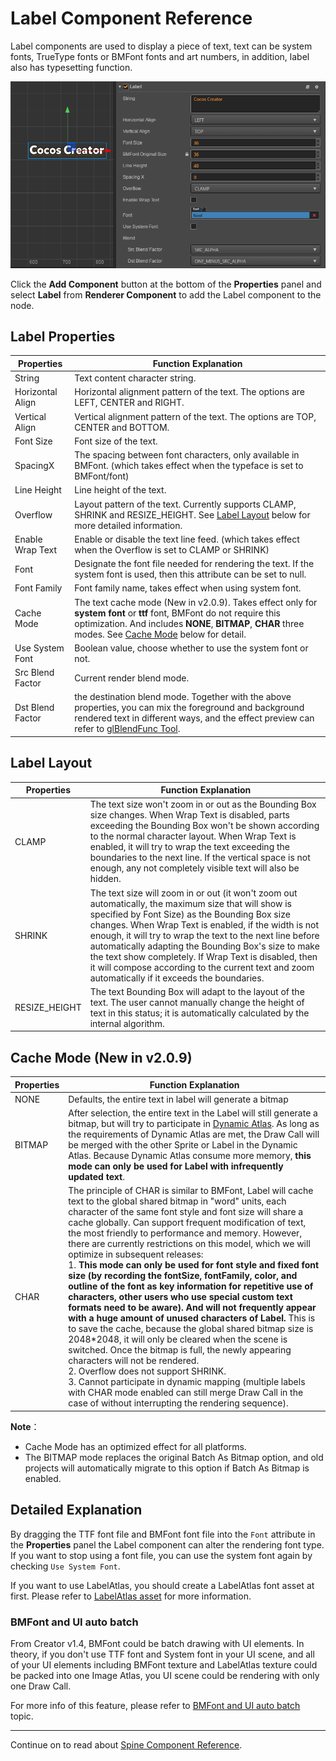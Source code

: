 # Label Component Reference

Label components are used to display a piece of text, text can be system fonts, TrueType fonts or BMFont fonts and art numbers, in addition, label also has typesetting function.

![label-property](./label/label-property.png)

Click the **Add Component** button at the bottom of the **Properties** panel and select **Label** from **Renderer Component** to add the Label component to the node.

## Label Properties

| Properties |   Function Explanation
| -------------- | ----------- |
|String| Text content character string.
|Horizontal Align| Horizontal alignment pattern of the text. The options are LEFT, CENTER and RIGHT.
|Vertical Align| Vertical alignment pattern of the text. The options are TOP, CENTER and BOTTOM.
|Font Size| Font size of the text.
|SpacingX | The spacing between font characters, only available in BMFont. (which takes effect when the typeface is set to BMFont/font)
|Line Height| Line height of the text.
|Overflow| Layout pattern of the text. Currently supports CLAMP, SHRINK and RESIZE_HEIGHT. See [Label Layout](#label-layout) below for more detailed information.
|Enable Wrap Text| Enable or disable the text line feed. (which takes effect when the Overflow is set to CLAMP or SHRINK)
|Font | Designate the font file needed for rendering the text. If the system font is used, then this attribute can be set to null.
|Font Family| Font family name, takes effect when using system font.
|Cache Mode| The text cache mode (New in v2.0.9). Takes effect only for **system font** or **ttf** font, BMFont do not require this optimization. And includes **NONE**, **BITMAP**, **CHAR** three modes. See [Cache Mode](#cache-mode) below for detail.
|  Use System Font | Boolean value, choose whether to use the system font or not.
| Src Blend Factor | Current render blend mode.
| Dst Blend Factor | the destination blend mode. Together with the above properties, you can mix the foreground and background rendered text in different ways, and the effect preview can refer to [glBlendFunc Tool](http://www.andersriggelsen.dk/glblendfunc.php).

## Label Layout

| Properties |   Function Explanation
| -------------- | ----------- |
|CLAMP| The text size won't zoom in or out as the Bounding Box size changes. When Wrap Text is disabled, parts exceeding the Bounding Box won't be shown according to the normal character layout. When Wrap Text is enabled, it will try to wrap the text exceeding the boundaries to the next line. If the vertical space is not enough, any not completely visible text will also be hidden.
|SHRINK| The text size will zoom in or out (it won't zoom out automatically, the maximum size that will show is specified by Font Size) as the Bounding Box size changes. When Wrap Text is enabled, if the width is not enough, it will try to wrap the text to the next line before automatically adapting the Bounding Box's size to make the text show completely. If Wrap Text is disabled, then it will compose according to the current text and zoom automatically if it exceeds the boundaries.
|RESIZE_HEIGHT| The text Bounding Box will adapt to the layout of the text. The user cannot manually change the height of text in this status; it is automatically calculated by the internal algorithm.

## Cache Mode (New in v2.0.9)

| Properties |   Function Explanation
| -------------- | ----------- |
|  NONE  | Defaults, the entire text in label will generate a bitmap
| BITMAP | After selection, the entire text in the Label will still generate a bitmap, but will try to participate in [Dynamic Atlas](../advanced-topics/dynamic-atlas.md). As long as the requirements of Dynamic Atlas are met, the Draw Call will be merged with the other Sprite or Label in the Dynamic Atlas. Because Dynamic Atlas consume more memory, **this mode can only be used for Label with infrequently updated text**.
|  CHAR  | The principle of CHAR is similar to BMFont, Label will cache text to the global shared bitmap in "word" units, each character of the same font style and font size will share a cache globally. Can support frequent modification of text, the most friendly to performance and memory. However, there are currently restrictions on this model, which we will optimize in subsequent releases:<br>1. **This mode can only be used for font style and fixed font size (by recording the fontSize, fontFamily, color, and outline of the font as key information for repetitive use of characters, other users who use special custom text formats need to be aware). And will not frequently appear with a huge amount of unused characters of Label.** This is to save the cache, because the global shared bitmap size is 2048*2048, it will only be cleared when the scene is switched. Once the bitmap is full, the newly appearing characters will not be rendered.<br>2. Overflow does not support SHRINK.<br>3. Cannot participate in dynamic mapping (multiple labels with CHAR mode enabled can still merge Draw Call in the case of without interrupting the rendering sequence).

**Note**：

- Cache Mode has an optimized effect for all platforms.
- The BITMAP mode replaces the original Batch As Bitmap option, and old projects will automatically migrate to this option if Batch As Bitmap is enabled.

## Detailed Explanation

By dragging the TTF font file and BMFont font file into the `Font` attribute in the **Properties** panel the Label component can alter the rendering font type. If you want to stop using a font file, you can use the system font again by checking `Use System Font`.

If you want to use LabelAtlas, you should create a LabelAtlas font asset at first. Please refer to [LabelAtlas asset](../asset-workflow/label-atlas.html) for more information.

### BMFont and UI auto batch

From Creator v1.4, BMFont could be batch drawing with UI elements. In theory, if you don't use TTF font and System font in your UI scene, and all of your UI elements including BMFont texture and LabelAtlas texture could be packed into one Image Atlas, you UI scene could be rendering with only one Draw Call.

For more info of this feature, please refer to [BMFont and UI auto batch](../advanced-topics/ui-auto-batch.html) topic.

---

Continue on to read about [Spine Component Reference](spine.md).
